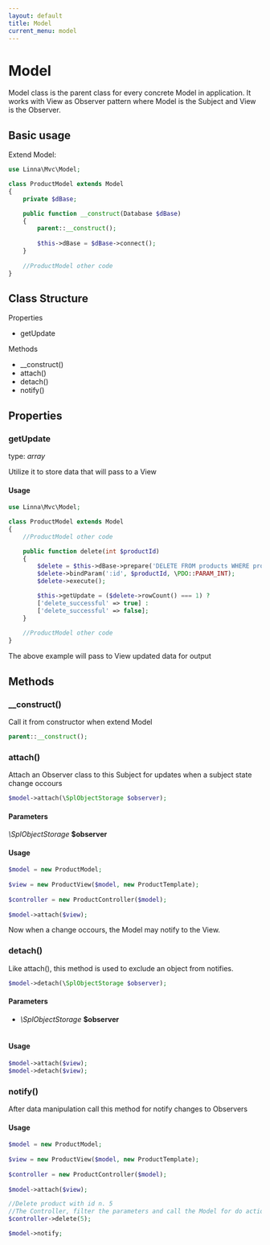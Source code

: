 ```yaml
---
layout: default
title: Model
current_menu: model
---
```


# Model

Model class is the parent class for every concrete Model in application. It works with View as Observer pattern where Model is the Subject and View is the Observer.

## Basic usage
Extend Model: 
```php
use Linna\Mvc\Model;

class ProductModel extends Model
{
    private $dBase;

    public function __construct(Database $dBase)
    {
        parent::__construct();
        
        $this->dBase = $dBase->connect();
    }
    
    //ProductModel other code
}
```

## Class Structure

Properties
- getUpdate

Methods
- __construct()
- attach()
- detach()
- notify()

## Properties

### getUpdate
type: *array*<br/>

Utilize it to store data that will pass to a View

#### Usage
```php
use Linna\Mvc\Model;

class ProductModel extends Model
{
    //ProductModel other code

    public function delete(int $productId)
    {
        $delete = $this->dBase->prepare('DELETE FROM products WHERE product_id = :id');
        $delete->bindParam(':id', $productId, \PDO::PARAM_INT);
        $delete->execute();

        $this->getUpdate = ($delete->rowCount() === 1) ? 
        ['delete_successful' => true] : 
        ['delete_successful' => false];
    }
    
    //ProductModel other code
}
```
The above example will pass to View updated data for output

## Methods

### __construct()
Call it from constructor when extend Model
```php
parent::__construct();
```

### attach()
Attach an Observer class to this Subject for updates when a subject state change occours
```php
$model->attach(\SplObjectStorage $observer);
```
#### Parameters
*\SplObjectStorage* **$observer**<br/>

#### Usage
```php
$model = new ProductModel;
        
$view = new ProductView($model, new ProductTemplate);
        
$controller = new ProductController($model);
        
$model->attach($view);
```
Now when a change occours, the Model may notify to the View.

### detach()
Like attach(), this method is used to exclude an object from notifies.
```php
$model->detach(\SplObjectStorage $observer);
```
#### Parameters
- *\SplObjectStorage* **$observer**<br/><br/>

#### Usage
```php
$model->attach($view);
$model->detach($view);
```
### notify()
After data manipulation call this method for notify changes to Observers

#### Usage
```php
$model = new ProductModel;
        
$view = new ProductView($model, new ProductTemplate);
        
$controller = new ProductController($model);
        
$model->attach($view);

//Delete product with id n. 5
//The Controller, filter the parameters and call the Model for do actions on data
$controller->delete(5);

$model->notify;
```

